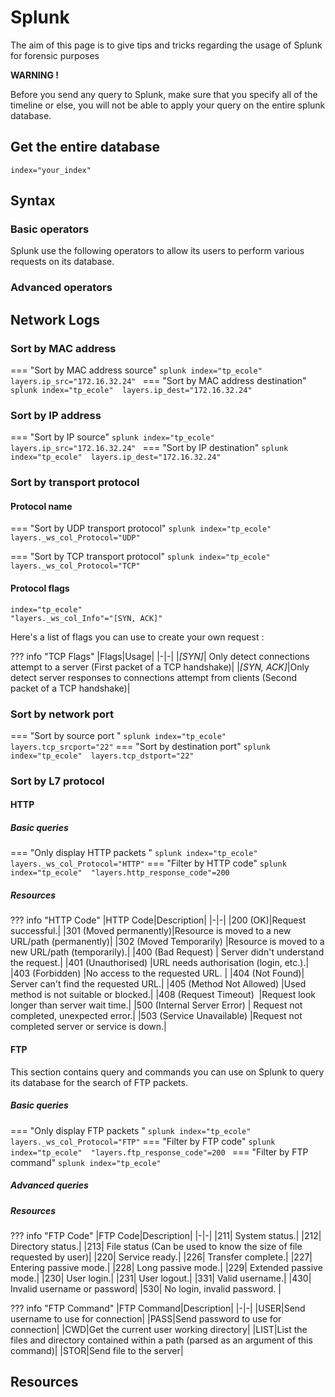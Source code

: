 # Splunk
The aim of this page is to give tips and tricks regarding the usage of Splunk for forensic purposes

**WARNING !**

Before you send any query to Splunk, make sure that you specify all of the timeline or else, you will not be able to apply your query on the entire splunk database.

## Get the entire database
```splunk
index="your_index" 
```
## Syntax
### Basic operators
Splunk use the following operators to allow its users to perform various requests on its database. 


### Advanced operators

## Network Logs
### Sort by MAC address

=== "Sort by MAC address source"
    ``` splunk
    index="tp_ecole" 
    layers.ip_src="172.16.32.24" 
    ```
=== "Sort by MAC address destination"
    ``` splunk
    index="tp_ecole" 
    layers.ip_dest="172.16.32.24" 
    ```

### Sort by IP address

=== "Sort by IP source"
    ``` splunk
    index="tp_ecole" 
    layers.ip_src="172.16.32.24" 
    ```
=== "Sort by IP destination"
    ``` splunk
    index="tp_ecole" 
    layers.ip_dest="172.16.32.24" 
    ```

### Sort by transport protocol
#### Protocol name

=== "Sort by UDP transport protocol"
    ``` splunk
    index="tp_ecole" 
    layers._ws_col_Protocol="UDP"
    ```

=== "Sort by TCP transport protocol"
    ``` splunk
    index="tp_ecole" 
    layers._ws_col_Protocol="TCP" 
    ```

#### Protocol flags

```splunk
index="tp_ecole" 
"layers._ws_col_Info"="[SYN, ACK]"
```

Here's a list of flags you can use to create your own request : 

??? info "TCP Flags"
	|Flags|Usage|
	|-|-|
	|*[SYN]*| Only detect connections attempt to a server (First packet of a TCP handshake)|
	|*[SYN, ACK]*|Only detect server responses to connections attempt from clients (Second packet of a TCP handshake)|



### Sort by network port

=== "Sort by source port "
    ``` splunk
    index="tp_ecole" 
    layers.tcp_srcport="22"
    ```
=== "Sort by destination port"
    ``` splunk
    index="tp_ecole" 
    layers.tcp_dstport="22" 
    ```

### Sort by L7 protocol
#### HTTP
##### Basic queries
=== "Only display HTTP packets "
    ``` splunk
    index="tp_ecole" 
    layers._ws_col_Protocol="HTTP"
    ```
=== "Filter by HTTP code"
    ``` splunk
    index="tp_ecole" 
    "layers.http_response_code"=200 
    ```
##### Resources

??? info "HTTP Code"
	|HTTP Code|Description|
	|-|-|
	|200 (OK)|Request successful.|
	|301 (Moved permanently)|Resource is moved to a new URL/path (permanently)| 
	|302 (Moved Temporarily)  |Resource is moved to a new URL/path (temporarily).|
	|400 (Bad Request) | Server didn't understand the request.|
	|401 (Unauthorised) |URL needs authorisation (login, etc.).|
	|403 (Forbidden) |No access to the requested URL. |
	|404 (Not Found)| Server can't find the requested URL.|
	|405 (Method Not Allowed) |Used method is not suitable or blocked.|
	|408 (Request Timeout)  |Request look longer than server wait time.|
	|500 (Internal Server Error) | Request not completed, unexpected error.|
	|503 (Service Unavailable)  |Request not completed server or service is down.|

#### FTP
This section contains query and commands you can use on Splunk to query its database for the search of FTP packets.

##### Basic queries
=== "Only display FTP packets "
    ``` splunk
    index="tp_ecole" 
    layers._ws_col_Protocol="FTP"
    ```
=== "Filter by FTP code"
    ``` splunk
    index="tp_ecole" 
    "layers.ftp_response_code"=200 
    ```
=== "Filter by FTP command"
    ``` splunk
    index="tp_ecole"  
    ```

##### Advanced queries

##### Resources

??? info "FTP Code"
	|FTP Code|Description|
	|-|-|
	|211| System status.|
	|212| Directory status.|
	|213| File status (Can be used to know the size of file requested by user)|
	|220| Service ready.|
	|226| Transfer complete.|
	|227| Entering passive mode.|
	|228| Long passive mode.|
	|229| Extended passive mode.|
	|230| User login.|
	|231| User logout.|
	|331| Valid username.|
	|430| Invalid username or password|
	|530| No login, invalid password. |

??? info "FTP Command"
	|FTP Command|Description|
	|-|-|
	|USER|Send username to use for connection|
	|PASS|Send password to use for connection|
	|CWD|Get the current user working directory|
	|LIST|List the files and directory contained within a path (parsed as an argument of this command)|
	|STOR|Send file to the server|


## Resources

